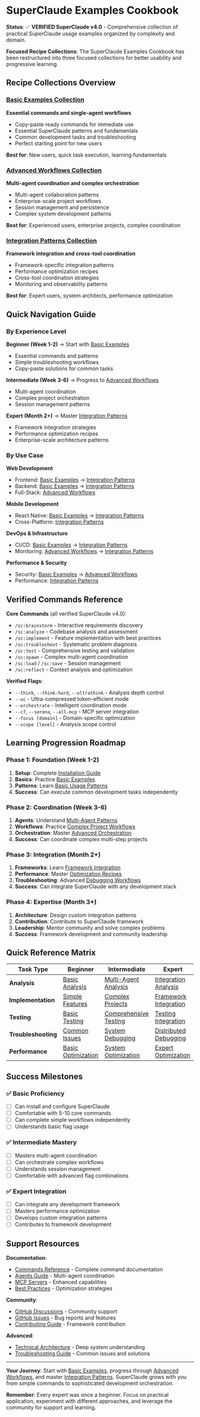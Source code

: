 # SuperClaude Examples Cookbook

**Status**: ✅ **VERIFIED SuperClaude v4.0** - Comprehensive collection of practical SuperClaude usage examples organized by complexity and domain.

**Focused Recipe Collections**: The SuperClaude Examples Cookbook has been restructured into three focused collections for better usability and progressive learning.

## Recipe Collections Overview

### [Basic Examples Collection](basic-examples.md)
**Essential commands and single-agent workflows**
- Copy-paste ready commands for immediate use
- Essential SuperClaude patterns and fundamentals
- Common development tasks and troubleshooting
- Perfect starting point for new users

**Best for**: New users, quick task execution, learning fundamentals

### [Advanced Workflows Collection](advanced-workflows.md)
**Multi-agent coordination and complex orchestration**
- Multi-agent collaboration patterns
- Enterprise-scale project workflows
- Session management and persistence
- Complex system development patterns

**Best for**: Experienced users, enterprise projects, complex coordination

### [Integration Patterns Collection](integration-patterns.md)
**Framework integration and cross-tool coordination**
- Framework-specific integration patterns
- Performance optimization recipes
- Cross-tool coordination strategies
- Monitoring and observability patterns

**Best for**: Expert users, system architects, performance optimization

## Quick Navigation Guide

### By Experience Level
**Beginner (Week 1-2)**
→ Start with [Basic Examples](basic-examples.md)
- Essential commands and patterns
- Simple troubleshooting workflows
- Copy-paste solutions for common tasks

**Intermediate (Week 3-6)**
→ Progress to [Advanced Workflows](advanced-workflows.md)
- Multi-agent coordination
- Complex project orchestration
- Session management patterns

**Expert (Month 2+)**
→ Master [Integration Patterns](integration-patterns.md)
- Framework integration strategies
- Performance optimization recipes
- Enterprise-scale architecture patterns

### By Use Case
**Web Development**
- Frontend: [Basic Examples](basic-examples.md#frontend-component-development) → [Integration Patterns](integration-patterns.md#react-ecosystem-integration)
- Backend: [Basic Examples](basic-examples.md#api-development-basics) → [Integration Patterns](integration-patterns.md#nodejs-backend-integration)
- Full-Stack: [Advanced Workflows](advanced-workflows.md#complete-e-commerce-platform-development)

**Mobile Development**
- React Native: [Basic Examples](basic-examples.md#copy-paste-quick-solutions) → [Integration Patterns](integration-patterns.md#mobile-and-web-integration)
- Cross-Platform: [Integration Patterns](integration-patterns.md#cross-platform-integration-patterns)

**DevOps & Infrastructure**
- CI/CD: [Basic Examples](basic-examples.md#copy-paste-quick-solutions) → [Integration Patterns](integration-patterns.md#devops-and-infrastructure-integration)
- Monitoring: [Advanced Workflows](advanced-workflows.md#advanced-monitoring-and-observability) → [Integration Patterns](integration-patterns.md#monitoring-and-observability-patterns)

**Performance & Security**
- Security: [Basic Examples](basic-examples.md#basic-troubleshooting-examples) → [Advanced Workflows](advanced-workflows.md#enterprise-scale-security-implementation)
- Performance: [Integration Patterns](integration-patterns.md#performance-optimization-recipes)

## Verified Commands Reference

**Core Commands** (all verified SuperClaude v4.0):
- `/sc:brainstorm` - Interactive requirements discovery
- `/sc:analyze` - Codebase analysis and assessment
- `/sc:implement` - Feature implementation with best practices
- `/sc:troubleshoot` - Systematic problem diagnosis
- `/sc:test` - Comprehensive testing and validation
- `/sc:spawn` - Complex multi-agent coordination
- `/sc:load` / `/sc:save` - Session management
- `/sc:reflect` - Context analysis and optimization

**Verified Flags**:
- `--think`, `--think-hard`, `--ultrathink` - Analysis depth control
- `--uc` - Ultra-compressed token-efficient mode
- `--orchestrate` - Intelligent coordination mode
- `--c7`, `--serena`, `--all-mcp` - MCP server integration
- `--focus [domain]` - Domain-specific optimization
- `--scope [level]` - Analysis scope control

## Learning Progression Roadmap

### Phase 1: Foundation (Week 1-2)
1. **Setup**: Complete [Installation Guide](../Getting-Started/installation.md)
2. **Basics**: Practice [Basic Examples](basic-examples.md#essential-one-liner-commands)
3. **Patterns**: Learn [Basic Usage Patterns](basic-examples.md#basic-usage-patterns)
4. **Success**: Can execute common development tasks independently

### Phase 2: Coordination (Week 3-6)
1. **Agents**: Understand [Multi-Agent Patterns](advanced-workflows.md#multi-agent-collaboration-patterns)
2. **Workflows**: Practice [Complex Project Workflows](advanced-workflows.md#complex-project-workflows)
3. **Orchestration**: Master [Advanced Orchestration](advanced-workflows.md#advanced-orchestration-patterns)
4. **Success**: Can coordinate complex multi-step projects

### Phase 3: Integration (Month 2+)
1. **Frameworks**: Learn [Framework Integration](integration-patterns.md#framework-integration-patterns)
2. **Performance**: Master [Optimization Recipes](integration-patterns.md#performance-optimization-recipes)
3. **Troubleshooting**: Advanced [Debugging Workflows](integration-patterns.md#advanced-troubleshooting-workflows)
4. **Success**: Can integrate SuperClaude with any development stack

### Phase 4: Expertise (Month 3+)
1. **Architecture**: Design custom integration patterns
2. **Contribution**: Contribute to SuperClaude framework
3. **Leadership**: Mentor community and solve complex problems
4. **Success**: Framework development and community leadership

## Quick Reference Matrix

| Task Type | Beginner | Intermediate | Expert |
|-----------|----------|--------------|--------|
| **Analysis** | [Basic Analysis](basic-examples.md#quick-analysis-commands) | [Multi-Agent Analysis](advanced-workflows.md#performance-optimization-team) | [Integration Analysis](integration-patterns.md#distributed-system-debugging) |
| **Implementation** | [Simple Features](basic-examples.md#simple-feature-implementation) | [Complex Projects](advanced-workflows.md#complex-project-workflows) | [Framework Integration](integration-patterns.md#framework-integration-patterns) |
| **Testing** | [Basic Testing](basic-examples.md#copy-paste-quick-solutions) | [Comprehensive Testing](advanced-workflows.md#advanced-workflows) | [Testing Integration](integration-patterns.md#advanced-testing-integration) |
| **Troubleshooting** | [Common Issues](basic-examples.md#basic-troubleshooting-examples) | [System Debugging](advanced-workflows.md#advanced-workflows) | [Distributed Debugging](integration-patterns.md#advanced-troubleshooting-workflows) |
| **Performance** | [Basic Optimization](basic-examples.md#quick-quality-improvements) | [System Optimization](advanced-workflows.md#performance-optimization-strategies) | [Expert Optimization](integration-patterns.md#performance-optimization-recipes) |

## Success Milestones

### ✅ Basic Proficiency
- [ ] Can install and configure SuperClaude
- [ ] Comfortable with 5-10 core commands
- [ ] Can complete simple workflows independently
- [ ] Understands basic flag usage

### ✅ Intermediate Mastery
- [ ] Masters multi-agent coordination
- [ ] Can orchestrate complex workflows
- [ ] Understands session management
- [ ] Comfortable with advanced flag combinations

### ✅ Expert Integration
- [ ] Can integrate any development framework
- [ ] Masters performance optimization
- [ ] Develops custom integration patterns
- [ ] Contributes to framework development

## Support Resources

**Documentation**:
- [Commands Reference](../User-Guide/commands.md) - Complete command documentation
- [Agents Guide](../User-Guide/agents.md) - Multi-agent coordination
- [MCP Servers](../User-Guide/mcp-servers.md) - Enhanced capabilities
- [Best Practices](best-practices.md) - Optimization strategies

**Community**:
- [GitHub Discussions](https://github.com/SuperClaude-Org/SuperClaude_Framework/discussions) - Community support
- [GitHub Issues](https://github.com/SuperClaude-Org/SuperClaude_Framework/issues) - Bug reports and features
- [Contributing Guide](../CONTRIBUTING.md) - Framework contribution

**Advanced**:
- [Technical Architecture](../Developer-Guide/technical-architecture.md) - Deep system understanding
- [Troubleshooting Guide](troubleshooting.md) - Common issues and solutions

---

**Your Journey**: Start with [Basic Examples](basic-examples.md), progress through [Advanced Workflows](advanced-workflows.md), and master [Integration Patterns](integration-patterns.md). SuperClaude grows with you from simple commands to sophisticated development orchestration.

**Remember**: Every expert was once a beginner. Focus on practical application, experiment with different approaches, and leverage the community for support and learning.